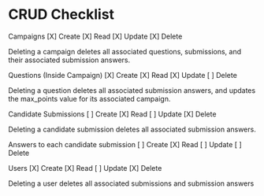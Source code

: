 # CRUD Checklist

Campaigns
[X] Create
[X] Read
[X] Update
[X] Delete

Deleting a campaign deletes all associated questions, submissions, and their associated submission answers.

Questions (Inside Campaign)
[X] Create
[X] Read
[X] Update
[ ] Delete

Deleting a question deletes all associated submission answers, and updates the max_points value for its associated campaign.

Candidate Submissions
[ ] Create
[X] Read
[ ] Update
[X] Delete

Deleting a candidate submission deletes all associated submission answers.

Answers to each candidate submission
[ ] Create
[X] Read
[ ] Update
[ ] Delete

Users
[X] Create
[X] Read
[ ] Update
[X] Delete

Deleting a user deletes all associated submissions and submission answers